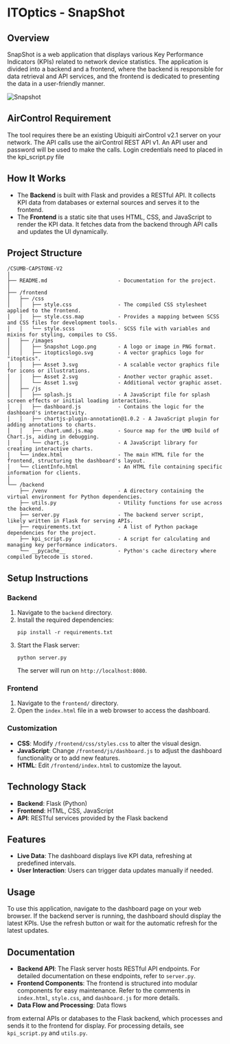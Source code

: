 # ITOptics - SnapShot

## Overview

SnapShot is a web application that displays various Key Performance Indicators (KPIs) related to network device statistics. The application is divided into a backend and a frontend, where the backend is responsible for data retrieval and API services, and the frontend is dedicated to presenting the data in a user-friendly manner.

![Snapshot](https://github.com/itoptics/Snapshot/assets/53919358/66fe0e0e-0a77-412c-920a-f469f0edbaac)


## AirControl Requirement

The tool requires there be an existing Ubiquiti airControl v2.1 server on your network. The API calls use the airControl REST API v1. An API user and password will be used to make the calls. Login credentials need to placed in the kpi_script.py file

## How It Works

- The **Backend** is built with Flask and provides a RESTful API. It collects KPI data from databases or external sources and serves it to the frontend.
- The **Frontend** is a static site that uses HTML, CSS, and JavaScript to render the KPI data. It fetches data from the backend through API calls and updates the UI dynamically.

## Project Structure

```
/CSUMB-CAPSTONE-V2
│
├── README.md                       - Documentation for the project.
│
├── /frontend
│   ├── /css
│   │   ├── style.css               - The compiled CSS stylesheet applied to the frontend.
│   │   ├── style.css.map           - Provides a mapping between SCSS and CSS files for development tools.
│   │   └── style.scss              - SCSS file with variables and mixins for styling, compiles to CSS.
│   ├── /images
│   │   ├── Snapshot Logo.png       - A logo or image in PNG format.
│   │   ├── itopticslogo.svg        - A vector graphics logo for "itoptics".
│   │   ├── Asset 3.svg             - A scalable vector graphics file for icons or illustrations.
│   │   ├── Asset 2.svg             - Another vector graphic asset.
│   │   └── Asset 1.svg             - Additional vector graphic asset.
│   ├── /js
│   │   ├── splash.js               - A JavaScript file for splash screen effects or initial loading interactions.
│   │   ├── dashboard.js            - Contains the logic for the dashboard's interactivity.
│   │   ├── chartjs-plugin-annotation@1.0.2 - A JavaScript plugin for adding annotations to charts.
│   │   ├── chart.umd.js.map        - Source map for the UMD build of Chart.js, aiding in debugging.
│   │   └── chart.js                - A JavaScript library for creating interactive charts.
│   └── index.html                  - The main HTML file for the frontend, structuring the dashboard's layout.
│   └── clientInfo.html             - An HTML file containing specific information for clients.
│
└── /backend
    ├── /venv                       - A directory containing the virtual environment for Python dependencies.
    ├── utils.py                    - Utility functions for use across the backend.
    ├── server.py                   - The backend server script, likely written in Flask for serving APIs.
    ├── requirements.txt            - A list of Python package dependencies for the project.
    ├── kpi_script.py               - A script for calculating and managing key performance indicators.
    └── __pycache__                 - Python's cache directory where compiled bytecode is stored.

```

## Setup Instructions

### Backend

1. Navigate to the `backend` directory.
2. Install the required dependencies:
   ```
   pip install -r requirements.txt
   ```
3. Start the Flask server:
   ```
   python server.py
   ```
   The server will run on `http://localhost:8080`.

### Frontend

1. Navigate to the `frontend/` directory.
2. Open the `index.html` file in a web browser to access the dashboard.

### Customization

- **CSS**: Modify `/frontend/css/styles.css` to alter the visual design.
- **JavaScript**: Change `/frontend/js/dashboard.js` to adjust the dashboard functionality or to add new features.
- **HTML**: Edit `/frontend/index.html` to customize the layout.

## Technology Stack

- **Backend**: Flask (Python)
- **Frontend**: HTML, CSS, JavaScript
- **API**: RESTful services provided by the Flask backend

## Features

- **Live Data**: The dashboard displays live KPI data, refreshing at predefined intervals.
- **User Interaction**: Users can trigger data updates manually if needed.

## Usage

To use this application, navigate to the dashboard page on your web browser. If the backend server is running, the dashboard should display the latest KPIs. Use the refresh button or wait for the automatic refresh for the latest updates.

## Documentation

- **Backend API**: The Flask server hosts RESTful API endpoints. For detailed documentation on these endpoints, refer to `server.py`.
- **Frontend Components**: The frontend is structured into modular components for easy maintenance. Refer to the comments in `index.html`, `style.css`, and `dashboard.js` for more details.
- **Data Flow and Processing**: Data flows

 from external APIs or databases to the Flask backend, which processes and sends it to the frontend for display. For processing details, see `kpi_script.py` and `utils.py`.
